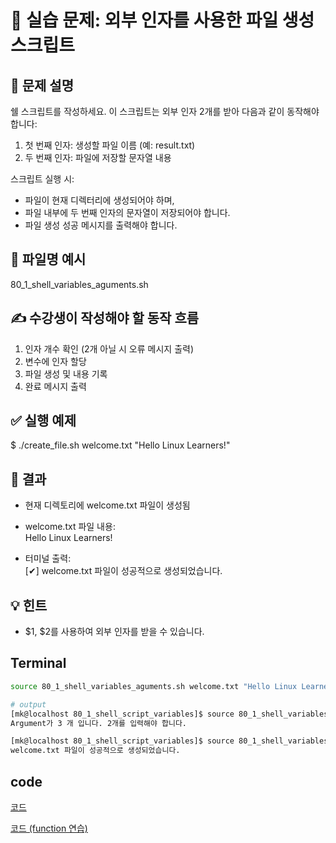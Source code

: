 # 🧪 실습 문제: 외부 인자를 사용한 파일 생성 스크립트

## 📘 문제 설명

쉘 스크립트를 작성하세요. 이 스크립트는 외부 인자 2개를 받아 다음과 같이 동작해야 합니다:

1. 첫 번째 인자: 생성할 파일 이름 (예: result.txt)  
2. 두 번째 인자: 파일에 저장할 문자열 내용  

스크립트 실행 시:

- 파일이 현재 디렉터리에 생성되어야 하며,  
- 파일 내부에 두 번째 인자의 문자열이 저장되어야 합니다.  
- 파일 생성 성공 메시지를 출력해야 합니다.  


## 📄 파일명 예시

80_1_shell_variables_aguments.sh


## ✍️ 수강생이 작성해야 할 동작 흐름

1. 인자 개수 확인 (2개 아닐 시 오류 메시지 출력)  
2. 변수에 인자 할당  
3. 파일 생성 및 내용 기록  
4. 완료 메시지 출력  

## ✅ 실행 예제

$ ./create_file.sh welcome.txt "Hello Linux Learners!"

## 📂 결과

- 현재 디렉토리에 welcome.txt 파일이 생성됨  
- welcome.txt 파일 내용:  
    Hello Linux Learners!

- 터미널 출력:  
    [✔] welcome.txt 파일이 성공적으로 생성되었습니다.

## 💡 힌트

- $1, $2를 사용하여 외부 인자를 받을 수 있습니다.

## Terminal

```bash
source 80_1_shell_variables_aguments.sh welcome.txt "Hello Linux Learners!"

# output
[mk@localhost 80_1_shell_script_variables]$ source 80_1_shell_variables_aguments.sh welcome.txt "Hello Linux Learners!" arguments
Argument가 3 개 입니다. 2개를 입력해야 합니다.

[mk@localhost 80_1_shell_script_variables]$ source 80_1_shell_variables_aguments.sh welcome.txt "Hello Linux Learners!"
welcome.txt 파일이 성공적으로 생성되었습니다.
```

## code

[코드](/codes/quests/files/80_1_shell_variables_aguments.sh)

[코드 (function 연습)](/codes/quests/files/80_1_shell_variables_aguments_fn.sh)
